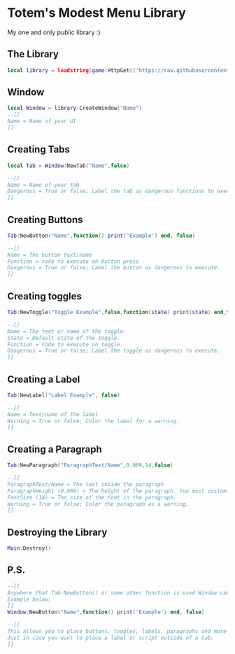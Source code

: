 

# Totem's Modest Menu Library
My one and only public library :)

## The Library
```lua
local library = loadstring(game:HttpGet(('https://raw.githubusercontent.com/Xv3nm/TotemModestMenuLib/main/source')))()
```

## Window
```lua
local Window = library:CreateWindow("Name")
--[[
Name = Name of your UI
]]
```

## Creating Tabs
```lua
local Tab = Window:NewTab("Name",false)

--[[
Name = Name of your tab
Dangerous = True or false; Label the tab as dangerous functions to execute.
]]
```

## Creating Buttons
```lua
Tab:NewButton("Name",function() print('Example') end, false)

--[[
Name = The button text/name
Function = code to execute on button press
Dangerous = True or false; Label the button as dangerous to execute.
]]
```

## Creating toggles
```lua
Tab:NewToggle("Toggle Example",false,function(state) print(state) end,true)

--[[
Name = The text or name of the toggle.
State = Default state of the toggle.
Function = Code to execute on toggle.
Dangerous = True or false; Label the toggle as dangerous to execute.
]]
```

## Creating a Label
```lua
Tab:NewLabel("Label Example", false)

--[[
Name = Text/name of the label
Warning = True or false; Color the label for a warning.
]]
```

## Creating a Paragraph
```lua
Tab:NewParagraph("ParagraphText/Name",0.069,14,false)

--[[
ParagraphText/Name = The text inside the paragraph
ParagraphHeight (0.069) = The height of the paragraph. You must customize this to fit your text or if you wish to simple make it bigger than your text.
FontSize (14) = The size of the font in the paragraph.
Warning = True or false; Color the paragraph as a warning.
]]
```

## Destroying the Library
```lua
Main:Destroy()
```

## P.S.
```lua
--[[
Anywhere that Tab:NewButton() or some other function is used Window can replace the Tab.
Example below:
]]
Window:NewButton("Name",function() print('Example') end, false)

--[[
This allows you to place buttons, toggles, labels, paragraphs and more all within the main window of the GUI. 
Just in case you want to place a label or script outside of a tab.
]]
